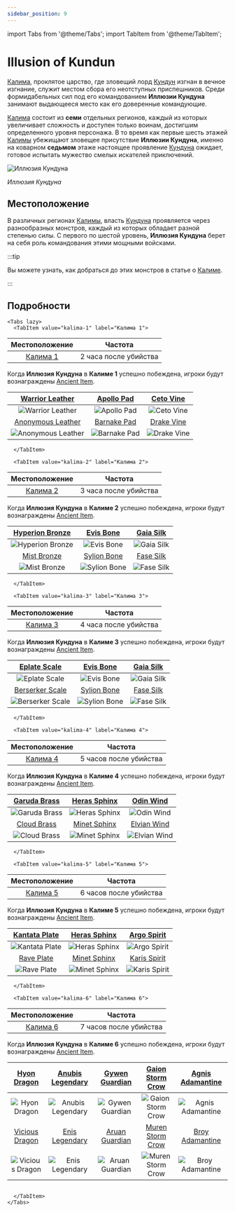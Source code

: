 ```yaml
---
sidebar_position: 9
---
```


import Tabs from '@theme/Tabs';
import TabItem from '@theme/TabItem';

# Illusion of Kundun

[Калима](/maps/kalima), проклятое царство, где зловещий лорд [Кундун](/special-monsters/bosses/kundun) изгнан в вечное изгнание, служит местом сбора его неотступных приспешников. Среди формидабельных сил под его командованием **Иллюзии Кундуна** занимают выдающееся место как его доверенные командующие.

[Калима](/maps/kalima) состоит из **семи** отдельных регионов, каждый из которых увеличивает сложность и доступен только воинам, достигшим определенного уровня персонажа. В то время как первые шесть этажей [Калимы](/maps/kalima) убежищают зловещее присутствие **Иллюзии Кундуна**, именно на коварном **седьмом** этаже настоящее проявление [Кундуна](/special-monsters/bosses/kundun) ожидает, готовое испытать мужество смелых искателей приключений.

![Иллюзия Кундуна](/img/monsters/kalima/illusion-of-kundun.jpg)

_Иллюзия Кундуна_

## Местоположение

В различных регионах [Калимы](/maps/kalima), власть [Кундуна](/special-monsters/bosses/kundun) проявляется через разнообразных монстров, каждый из которых обладает разной степенью силы. С первого по шестой уровень, **Иллюзия Кундуна** берет на себя роль командования этими мощными войсками.

:::tip

Вы можете узнать, как добраться до этих монстров в статье о [Калиме](/maps/kalima).

:::

## Подробности

```mdx-code-block
<Tabs lazy>
  <TabItem value="kalima-1" label="Калима 1">
```

|      Местоположение      |        Частота        |
| :----------------------: | :-------------------: |
| [Калима 1](/maps/kalima) | 2 часа после убийства |

Когда **Иллюзия Кундуна** в **Калиме 1** успешно побеждена, игроки будут вознаграждены [Ancient Item](/items/ancient-items/).

|  [Warrior Leather](/items/ancient-items/#древние-комплекты)  | [Apollo Pad](/items/ancient-items/#древние-комплекты)  | [Ceto Vine](/items/ancient-items/#древние-комплекты)  |
| :----------------------------------------------------------: | :----------------------------------------------------: | :---------------------------------------------------: |
|     ![Warrior Leather](/img/items/armors/dk/leather.png)     |      ![Apollo Pad](/img/items/armors/dw/pad.png)       |      ![Ceto Vine](/img/items/armors/fe/vine.png)      |
| [Anonymous Leather](/items/ancient-items/#древние-комплекты) | [Barnake Pad](/items/ancient-items/#древние-комплекты) | [Drake Vine](/items/ancient-items/#древние-комплекты) |
|    ![Anonymous Leather](/img/items/armors/dk/leather.png)    |      ![Barnake Pad](/img/items/armors/dw/pad.png)      |     ![Drake Vine](/img/items/armors/fe/vine.png)      |

```mdx-code-block
  </TabItem>

  <TabItem value="kalima-2" label="Калима 2">
```

|      Местоположение      |        Частота        |
| :----------------------: | :-------------------: |
| [Калима 2](/maps/kalima) | 3 часа после убийства |

Когда **Иллюзия Кундуна** в **Калиме 2** успешно побеждена, игроки будут вознаграждены [Ancient Item](/items/ancient-items/).

| [Hyperion Bronze](/items/ancient-items/#древние-комплекты) |  [Evis Bone](/items/ancient-items/#древние-комплекты)  | [Gaia Silk](/items/ancient-items/#древние-комплекты) |
| :--------------------------------------------------------: | :----------------------------------------------------: | :--------------------------------------------------: |
|    ![Hyperion Bronze](/img/items/armors/dk/bronze.png)     |      ![Evis Bone](/img/items/armors/dw/bone.png)       |     ![Gaia Silk](/img/items/armors/fe/silk.png)      |
|   [Mist Bronze](/items/ancient-items/#древние-комплекты)   | [Sylion Bone](/items/ancient-items/#древние-комплекты) | [Fase Silk](/items/ancient-items/#древние-комплекты) |
|      ![Mist Bronze](/img/items/armors/dk/bronze.png)       |     ![Sylion Bone](/img/items/armors/dw/bone.png)      |     ![Fase Silk](/img/items/armors/fe/silk.png)      |

```mdx-code-block
  </TabItem>

  <TabItem value="kalima-3" label="Калима 3">
```

|      Местоположение      |        Частота        |
| :----------------------: | :-------------------: |
| [Калима 3](/maps/kalima) | 4 часа после убийства |

Когда **Иллюзия Кундуна** в **Калиме 3** успешно побеждена, игроки будут вознаграждены [Ancient Item](/items/ancient-items/).

|  [Eplate Scale](/items/ancient-items/#древние-комплекты)   |  [Evis Bone](/items/ancient-items/#древние-комплекты)  | [Gaia Silk](/items/ancient-items/#древние-комплекты) |
| :--------------------------------------------------------: | :----------------------------------------------------: | :--------------------------------------------------: |
|      ![Eplate Scale](/img/items/armors/dk/scale.png)       |      ![Evis Bone](/img/items/armors/dw/bone.png)       |     ![Gaia Silk](/img/items/armors/fe/silk.png)      |
| [Berserker Scale](/items/ancient-items/#древние-комплекты) | [Sylion Bone](/items/ancient-items/#древние-комплекты) | [Fase Silk](/items/ancient-items/#древние-комплекты) |
|     ![Berserker Scale](/img/items/armors/dk/scale.png)     |     ![Sylion Bone](/img/items/armors/dw/bone.png)      |     ![Fase Silk](/img/items/armors/fe/silk.png)      |

```mdx-code-block
  </TabItem>

  <TabItem value="kalima-4" label="Калима 4">
```

|      Местоположение      |        Частота         |
| :----------------------: | :--------------------: |
| [Калима 4](/maps/kalima) | 5 часов после убийства |

Когда **Иллюзия Кундуна** в **Калиме 4** успешно побеждена, игроки будут вознаграждены [Ancient Item](/items/ancient-items/).

| [Garuda Brass](/items/ancient-items/#древние-комплекты) | [Heras Sphinx](/items/ancient-items/#древние-комплекты) |  [Odin Wind](/items/ancient-items/#древние-комплекты)  |
| :-----------------------------------------------------: | :-----------------------------------------------------: | :----------------------------------------------------: |
|     ![Garuda Brass](/img/items/armors/dk/brass.png)     |    ![Heras Sphinx](/img/items/armors/dw/sphinx.png)     |      ![Odin Wind](/img/items/armors/fe/wind.png)       |
| [Cloud Brass](/items/ancient-items/#древние-комплекты)  | [Minet Sphinx](/items/ancient-items/#древние-комплекты) | [Elvian Wind](/items/ancient-items/#древние-комплекты) |
|     ![Cloud Brass](/img/items/armors/dk/brass.png)      |    ![Minet Sphinx](/img/items/armors/dw/sphinx.png)     |     ![Elvian Wind](/img/items/armors/fe/wind.png)      |

```mdx-code-block
  </TabItem>

  <TabItem value="kalima-5" label="Калима 5">
```

|      Местоположение      |        Частота         |
| :----------------------: | :--------------------: |
| [Калима 5](/maps/kalima) | 6 часов после убийства |

Когда **Иллюзия Кундуна** в **Калиме 5** успешно побеждена, игроки будут вознаграждены [Ancient Item](/items/ancient-items/).

| [Kantata Plate](/items/ancient-items/#древние-комплекты) | [Heras Sphinx](/items/ancient-items/#древние-комплекты) | [Argo Spirit](/items/ancient-items/#древние-комплекты)  |
| :------------------------------------------------------: | :-----------------------------------------------------: | :-----------------------------------------------------: |
|     ![Kantata Plate](/img/items/armors/dk/plate.png)     |    ![Heras Sphinx](/img/items/armors/dw/sphinx.png)     |     ![Argo Spirit](/img/items/armors/fe/spirit.png)     |
|  [Rave Plate](/items/ancient-items/#древние-комплекты)   | [Minet Sphinx](/items/ancient-items/#древние-комплекты) | [Karis Spirit](/items/ancient-items/#древние-комплекты) |
|      ![Rave Plate](/img/items/armors/dk/plate.png)       |    ![Minet Sphinx](/img/items/armors/dw/sphinx.png)     |    ![Karis Spirit](/img/items/armors/fe/spirit.png)     |

```mdx-code-block
  </TabItem>

  <TabItem value="kalima-6" label="Калима 6">
```

|      Местоположение      |        Частота         |
| :----------------------: | :--------------------: |
| [Калима 6](/maps/kalima) | 7 часов после убийства |

Когда **Иллюзия Кундуна** в **Калиме 6** успешно побеждена, игроки будут вознаграждены [Ancient Item](/items/ancient-items/).

|  [Hyon Dragon](/items/ancient-items/#древние-комплекты)   | [Anubis Legendary](/items/ancient-items/#древние-комплекты) | [Gywen Guardian](/items/ancient-items/#древние-комплекты) | [Gaion Storm Crow](/items/ancient-items/#древние-комплекты) | [Agnis Adamantine](/items/ancient-items/#древние-комплекты) |
| :-------------------------------------------------------: | :---------------------------------------------------------: | :-------------------------------------------------------: | :---------------------------------------------------------: | :---------------------------------------------------------: |
|      ![Hyon Dragon](/img/items/armors/dk/dragon.png)      |   ![Anubis Legendary](/img/items/armors/dw/legendary.png)   |   ![Gywen Guardian](/img/items/armors/fe/guardian.png)    |  ![Gaion Storm Crow](/img/items/armors/mg/storm-crow.png)   |  ![Agnis Adamantine](/img/items/armors/dl/adamantine.png)   |
| [Vicious Dragon](/items/ancient-items/#древние-комплекты) |  [Enis Legendary](/items/ancient-items/#древние-комплекты)  | [Aruan Guardian](/items/ancient-items/#древние-комплекты) | [Muren Storm Crow](/items/ancient-items/#древние-комплекты) | [Broy Adamantine](/items/ancient-items/#древние-комплекты)  |
|    ![Vicious Dragon](/img/items/armors/dk/dragon.png)     |    ![Enis Legendary](/img/items/armors/dw/legendary.png)    |   ![Aruan Guardian](/img/items/armors/fe/guardian.png)    |  ![Muren Storm Crow](/img/items/armors/mg/storm-crow.png)   |   ![Broy Adamantine](/img/items/armors/dl/adamantine.png)   |

```mdx-code-block

  </TabItem>
</Tabs>
```
